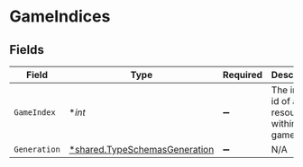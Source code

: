 # GameIndices


## Fields

| Field                                                                         | Type                                                                          | Required                                                                      | Description                                                                   |
| ----------------------------------------------------------------------------- | ----------------------------------------------------------------------------- | ----------------------------------------------------------------------------- | ----------------------------------------------------------------------------- |
| `GameIndex`                                                                   | **int*                                                                        | :heavy_minus_sign:                                                            | The internal id of an api resource within game data.                          |
| `Generation`                                                                  | [*shared.TypeSchemasGeneration](../../models/shared/typeschemasgeneration.md) | :heavy_minus_sign:                                                            | N/A                                                                           |